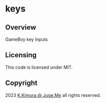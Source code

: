 # keys

## Overview

GameBoy key inputs


## Licensing

This code is licensed under MIT.


## Copyright

2023  [K.Kimura @ Juge.Me](https://github.com/dotnsf) all rights reserved.
